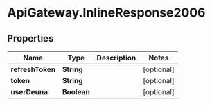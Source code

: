 # ApiGateway.InlineResponse2006

## Properties
Name | Type | Description | Notes
------------ | ------------- | ------------- | -------------
**refreshToken** | **String** |  | [optional] 
**token** | **String** |  | [optional] 
**userDeuna** | **Boolean** |  | [optional] 
